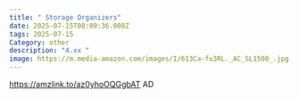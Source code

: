 ```yaml
---
title: " Storage Organizers"
date: 2025-07-15T08:09:36.008Z
tags: 2025-07-15
Category: other
description: "4.xx "
image: https://m.media-amazon.com/images/I/613Ca-fu3RL._AC_SL1500_.jpg
---
```

https://amzlink.to/az0yhoOQGgbAT
AD
